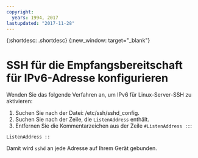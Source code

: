 ```yaml
---
copyright:
  years: 1994, 2017
lastupdated: "2017-11-28"
---
```


{:shortdesc: .shortdesc}
{:new_window: target="_blank"}

# SSH für die Empfangsbereitschaft für IPv6-Adresse konfigurieren

Wenden Sie das folgende Verfahren an, um IPv6 für Linux-Server-SSH zu aktivieren:
1. Suchen Sie nach der Datei: /etc/ssh/sshd_config.
2. Suchen Sie nach der Zeile, die `ListenAddress` enthält.
3. Entfernen Sie die Kommentarzeichen aus der Zeile `#ListenAddress ::`:
```
ListenAddress ::
```

Damit wird `sshd` an jede Adresse auf Ihrem Gerät gebunden.
